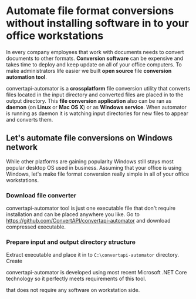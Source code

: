 # **Automate file format conversions** without installing software in to your office workstations

In every company employees that work with documents needs to convert documents to other formats.
**Conversion software** can be expensive and takes time to deploy and keep update on all of your office computers.
To make administrators life easier we built **open source** file **conversion automation tool**.

convertapi-automator is a **crossplatform** file conversion utility that converts files located in the input directory and converted files are placed in to the output directory.
This **file conversion application** also can be ran as **daemon** (on **Linux** or **Mac OS X**) or as **Windows service**.
When automator is running as daemon it is watching input directories for new files to appear and converts them.

## Let's automate file conversions on Windows network
While other platforms are gaining popularity Windows still stays most popular desktop OS used in business.
Assuming that your office is using Windows, let's make file format conversion really simple in all of your office workstations.

### **Download file converter**
convertapi-automator tool is just one executable file that don't require installation and can be placed anywhere you like.
Go to https://github.com/ConvertAPI/convertapi-automator and download compressed executable.

### Prepare input and output directory structure
Extract executable and place it in to `C:\convertapi-automator` directory. Create 








convertapi-automator is developed using most recent Microsoft .NET Core technology so it perfectly meets requirements of this tool.



 that does not require any software on workstation side.

